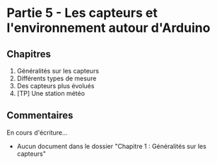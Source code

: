# Partie 5 - Les capteurs et l'environnement autour d'Arduino

## Chapitres

1. Généralités sur les capteurs
2. Différents types de mesure
3. Des capteurs plus évolués
4. [TP] Une station météo

## Commentaires

En cours d'écriture...

+ Aucun document dans le dossier "Chapitre 1 : Généralités sur les capteurs"
